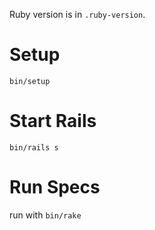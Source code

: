 Ruby version is in `.ruby-version`.

# Setup

`bin/setup`

# Start Rails

`bin/rails s`

# Run Specs

run with `bin/rake`